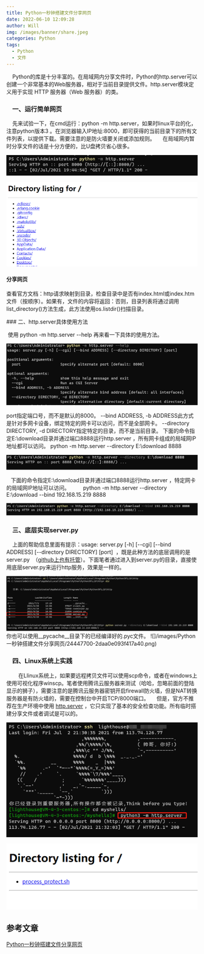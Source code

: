 ```yaml
---
title: Python一秒钟搭建文件分享网页
date: 2022-06-10 12:09:28
author: Will
img: /images/banner/share.jpeg
categories: Python
tags:
  - Python
  - 文件
---
```

        
    Python的库是十分丰富的。在局域网内分享文件时，Python的http.server可以创建一个非常基本的Web服务器，相对于当前目录提供文件。http.server模块定义用于实现 HTTP 服务器（Web 服务器）的类。
###     一、运行简单网页

    先来试验一下，在cmd运行：python -m http.server，如果时linux平台的化，注意python版本3 。在浏览器输入IP地址:8000，即可获得的当前目录下的所有文件列表，以提供下载。需要注意的是防火墙要关闭或添加规则。
    在局域网内暂时分享文件的话是十分方便的，比U盘拷贝省心很多。

![](/images/Python一秒钟搭建文件分享网页/24447700-a76e1d33147b6118.png)

![](/images/Python一秒钟搭建文件分享网页/24447700-e9440b8b295e43e1.png)

#### 分享网页

查看官方文档：http请求映射到目录，检查目录中是否有index.html或index.htm文件（按顺序）。如果有，文件的内容将返回：否则，目录列表将通过调用list_directory()方法生成，此方法使用os.listdir()扫描目录。

### 二、http.server具体使用方法

 使用 python -m http.server --help 再来看一下具体的使用方法。

![](/images/Python一秒钟搭建文件分享网页/24447700-acbebe374b8d8c3c.png)


port指定端口号，而不是默认的8000。
--bind ADDRESS, -b ADDRESS此方式是针对多网卡设备，绑定特定的网卡可以访问，而不是全部网卡。
--directory DIRECTORY, -d DIRECTORY指定特定的目录，而不是当前目录。
下面的命令指定E:\download目录并通过端口8888运行http.server ，所有网卡组成的局域网IP地址都可以访问。
python -m http.server --directory E:\download 8888


![](/images/Python一秒钟搭建文件分享网页/24447700-a9f48c4af6cbc7aa.png)



   下面的命令指定E:\download目录并通过端口8888运行http.server ，特定网卡的局域网IP地址可以访问。    
    python -m http.server --directory E:\download --bind 192.168.15.219 8888

![](/images/Python一秒钟搭建文件分享网页/24447700-e5a3b5d7ac736f8e.png)

###     三、底层实现server.py

    上面的帮助信息里面有提示：usage: server.py [-h] [--cgi] [--bind ADDRESS] [--directory DIRECTORY] [port]  ，既是此种方法的底层调用的是server.py  （[github上也有托管](https://github.com%2Fpython%2Fcpython%2Ftree%2F3.3%2FLib%2Fhttp%2Fserver.py)）。下面笔者通过进入到server.py的目录，直接使用底层server.py来运行http服务，效果是一样的。

![](/images/Python一秒钟搭建文件分享网页/24447700-fd7af4ded14cafe7.png)
你也可以使用__pycache__目录下的已经编译好的.pyc文件。
![]/images/Python一秒钟搭建文件分享网页/24447700-2daa0e093f417a40.png)

###     四、Linux系统上实践
        在Llinux系统上，如果要远程拷贝文件可以使用scp命令，或者在windows上使用可视化程序winscp。笔者使用腾讯云服务器来测试（哈哈，忽略前面的登陆显示的狮子），需要注意的是腾讯云服务器密钥开启firewall防火墙，但是NAT转换服务器是有防火墙的，需要在控制台中开启TCP/8000端口。
    但是，官方不推荐在生产环境中使用 [http.server](https://docs.python.org%2Fzh-cn%2F3%2Flibrary%2Fhttp.server.html%23module-http.server) ，它只实现了基本的安全检查功能。所有临时搭建分享文件或者调试是可以的。

![](/images/Python一秒钟搭建文件分享网页/24447700-13b0f21eda21d9e8.png)

![](/images/Python一秒钟搭建文件分享网页/24447700-c31081ae3279e5d7.png)

## 参考文章
[Python一秒钟搭建文件分享网页](https://www.jianshu.com/p/f8c31bbbc1ef)